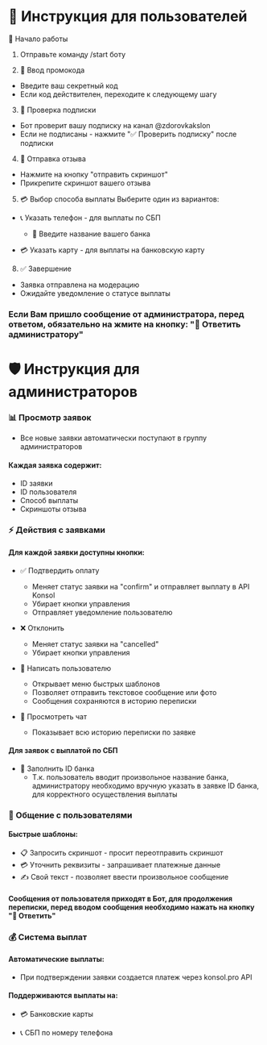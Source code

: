 # 👤 Инструкция для пользователей
🚀 Начало работы

1. Отправьте команду /start боту

2. 🔑 Ввод промокода
- Введите ваш секретный код
- Если код действителен, переходите к следующему шагу

3. 📢 Проверка подписки
- Бот проверит вашу подписку на канал @zdorovkakslon
- Если не подписаны - нажмите "✅ Проверить подписку" после подписки

4. 📝 Отправка отзыва
- Нажмите на кнопку "отправить скриншот"
- Прикрепите скриншот вашего отзыва

5. 💳 Выбор способа выплаты
Выберите один из вариантов:

- 📞 Указать телефон - для выплаты по СБП
    - 🏦 Введите название вашего банка


- 💳 Указать карту - для выплаты на банковскую карту


8. ✅ Завершение
- Заявка отправлена на модерацию
- Ожидайте уведомление о статусе выплаты

### Если Вам пришло сообщение от администратора, перед ответом, обязательно на жмите на кнопку: "💬 Ответить администратору"

# 🛡️ Инструкция для администраторов
### 📊 Просмотр заявок
- Все новые заявки автоматически поступают в группу администраторов
#### Каждая заявка содержит:
- ID заявки
- ID пользователя
- Способ выплаты
- Скриншоты отзыва

### ⚡ Действия с заявками
#### Для каждой заявки доступны кнопки:
- ✅ Подтвердить оплату
  - Меняет статус заявки на "confirm" и отправляет выплату в API Konsol
  - Убирает кнопки управления
  - Отправляет уведомление пользователю

- ❌ Отклонить
  - Меняет статус заявки на "cancelled"
  - Убирает кнопки управления


- 💬 Написать пользователю
    - Открывает меню быстрых шаблонов
    - Позволяет отправить текстовое сообщение или фото
    - Сообщения сохраняются в историю переписки

- 👀 Просмотреть чат
  - Показывает всю историю переписки по заявке

#### Для заявок с выплатой по СБП 
- 🏦 Заполнить ID банка
  - Т.к. пользователь вводит произвольное название банка, администратору необходимо вручную указать в заявке ID банка, для корректного осуществления выплаты 

### 💬 Общение с пользователями
#### Быстрые шаблоны:
- 📋 Запросить скриншот - просит переотправить скриншот
- 💳 Уточнить реквизиты - запрашивает платежные данные
- ✍️ Свой текст - позволяет ввести произвольное сообщение

#### Сообщения от пользователя приходят в Бот, для продолжения переписки, перед вводом сообщения необходимо нажать на кнопку "💬 Ответить"

### 💰 Система выплат
#### Автоматические выплаты:
- При подтверждении заявки создается платеж через konsol.pro API

#### Поддерживаются выплаты на:
- 💳 Банковские карты

- 📞 СБП по номеру телефона

